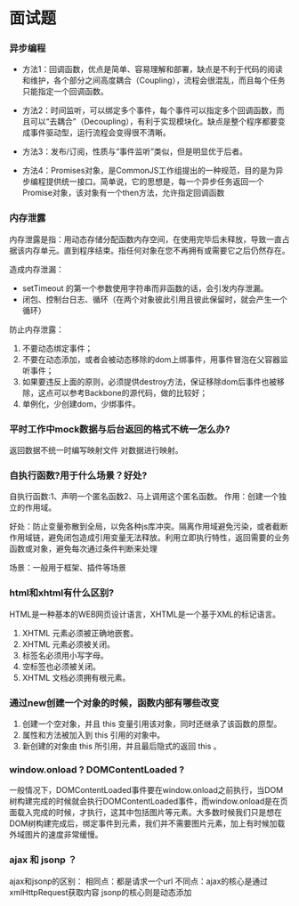 # 面试题

### 异步编程

* 方法1：回调函数，优点是简单、容易理解和部署，缺点是不利于代码的阅读和维护，各个部分之间高度耦合（Coupling），流程会很混乱，而且每个任务只能指定一个回调函数。

* 方法2：时间监听，可以绑定多个事件，每个事件可以指定多个回调函数，而且可以“去耦合”（Decoupling），有利于实现模块化。缺点是整个程序都要变成事件驱动型，运行流程会变得很不清晰。

* 方法3：发布/订阅，性质与“事件监听”类似，但是明显优于后者。

* 方法4：Promises对象，是CommonJS工作组提出的一种规范，目的是为异步编程提供统一接口。简单说，它的思想是，每一个异步任务返回一个Promise对象，该对象有一个then方法，允许指定回调函数


### 内存泄露

内存泄露是指：用动态存储分配函数内存空间，在使用完毕后未释放，导致一直占据该内存单元。直到程序结束。指任何对象在您不再拥有或需要它之后仍然存在。

造成内存泄漏：

* setTimeout 的第一个参数使用字符串而非函数的话，会引发内存泄漏。
* 闭包、控制台日志、循环（在两个对象彼此引用且彼此保留时，就会产生一个循环）

防止内存泄露：

1. 不要动态绑定事件；
2. 不要在动态添加，或者会被动态移除的dom上绑事件，用事件冒泡在父容器监听事件；
3. 如果要违反上面的原则，必须提供destroy方法，保证移除dom后事件也被移除，这点可以参考Backbone的源代码，做的比较好；
4. 单例化，少创建dom，少绑事件。

### 平时工作中mock数据与后台返回的格式不统一怎么办?

返回数据不统一时编写映射文件 对数据进行映射。

### 自执行函数?用于什么场景？好处?

自执行函数:1、声明一个匿名函数2、马上调用这个匿名函数。
作用：创建一个独立的作用域。

好处：防止变量弥散到全局，以免各种js库冲突。隔离作用域避免污染，或者截断作用域链，避免闭包造成引用变量无法释放。利用立即执行特性，返回需要的业务函数或对象，避免每次通过条件判断来处理

场景：一般用于框架、插件等场景

### html和xhtml有什么区别?

HTML是一种基本的WEB网页设计语言，XHTML是一个基于XML的标记语言。
1. XHTML 元素必须被正确地嵌套。
2. XHTML 元素必须被关闭。
3. 标签名必须用小写字母。
4. 空标签也必须被关闭。
5. XHTML 文档必须拥有根元素。

### 通过new创建一个对象的时候，函数内部有哪些改变

1. 创建一个空对象，并且 this 变量引用该对象，同时还继承了该函数的原型。
2. 属性和方法被加入到 this 引用的对象中。
3. 新创建的对象由 this 所引用，并且最后隐式的返回 this 。

### window.onload ? DOMContentLoaded ?

一般情况下，DOMContentLoaded事件要在window.onload之前执行，当DOM树构建完成的时候就会执行DOMContentLoaded事件，而window.onload是在页面载入完成的时候，才执行，这其中包括图片等元素。大多数时候我们只是想在DOM树构建完成后，绑定事件到元素，我们并不需要图片元素，加上有时候加载外域图片的速度非常缓慢。

### ajax 和 jsonp ？

ajax和jsonp的区别：
相同点：都是请求一个url
不同点：ajax的核心是通过xmlHttpRequest获取内容
jsonp的核心则是动态添加<script>标签来调用服务器 提供的js脚本。

### sessionStorage和localstroage与cookie之间有什么关联, cookie最大存放多少字节

三者共同点：都是保存在浏览器端，且同源的。

区别:

1. cookie在浏览器和服务器间来回传递。而sessionStorage和localStorage不会自动把数据发给服务器，仅在本地保存

2. 存储大小限制也不同，cookie数据不能超过4k，sessionStorage和localStorage 但比cookie大得多，可以达到5M

3. 数据有效期不同，sessionStorage：仅在当前浏览器窗口关闭前有效，自然也就不可能持久保持；localStorage：始终有效，窗口或浏览器关闭也一直保存，因此用作持久数据；cookie只在设置的cookie过期时间之前一直有效，即使窗口或浏览器关闭

4. 作用域不同，sessionStorage不在不同的浏览器窗口中共享，即使是同一个页面(即数据不共享)；localStorage 在所有同源窗口中都是共享的；cookie也是在所有同源窗口中都是共享的( 即数据共享 )。

### JSON 的了解？

JSON(JavaScript Object Notation) 是一种轻量级的数据交换格式。 它是基于JavaScript的一个子集。数据格式简单, 易于读写, 占用带宽小。JSON(JavaScript Object Notation) 是一种轻量级的数据交换格式。 它是基于JavaScript的一个子集。数据格式简单, 易于读写, 占用带宽小。

### 一个页面从输入 URL 到页面加载显示完成，这个过程中都发生了什么？（流程说的越详细越好）

查找浏览器缓存
DNS解析、查找该域名对应的IP地址、重定向（301）、发出第二个GET请求
进行HTTP协议会话
客户端发送报头(请求报头)
服务器回馈报头(响应报头)
html文档开始下载
文档树建立，根据标记请求所需指定MIME类型的文件
文件显示

浏览器这边做的工作大致分为以下几步：
加载：根据请求的URL进行域名解析，向服务器发起请求，接收文件（HTML、JS、CSS、图象等）。
解析：对加载到的资源（HTML、JS、CSS等）进行语法解析，建议相应的内部数据结构（比如HTML的DOM树，JS的（对象）属性表，CSS的样式规则等等）
